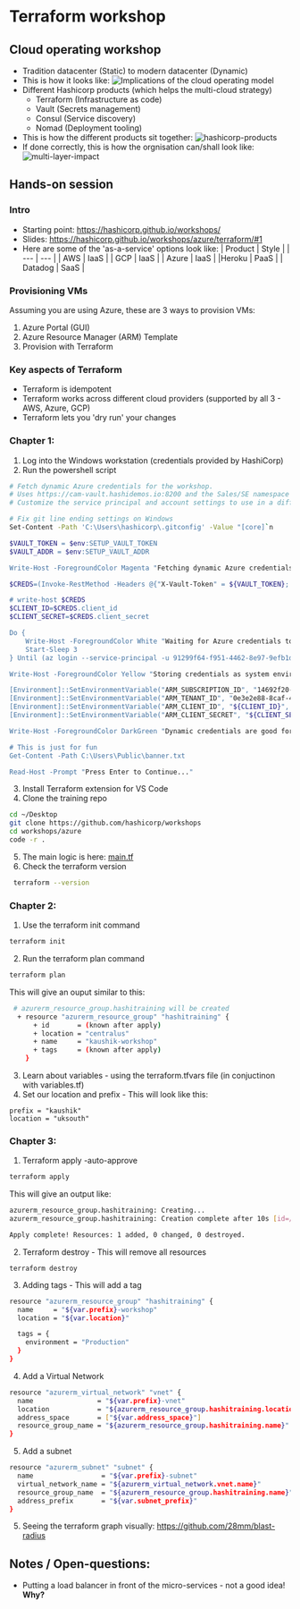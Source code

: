 # Terraform workshop

## Cloud operating workshop
* Tradition datacenter (Static) to modern datacenter (Dynamic)
* This is how it looks like:
![Implications of the cloud operating model](cloud-operating-model.jpg)
* Different Hashicorp products (which helps the multi-cloud strategy)
    - Terraform (Infrastructure as code)
    - Vault (Secrets management)
    - Consul (Service discovery)
    - Nomad (Deployment tooling)
* This is how the different products sit together:
![hashicorp-products](hashicorp-products.jpg)
* If done correctly, this is how the orgnisation can/shall look like:
![multi-layer-impact](multi-layer-impact.jpg)

## Hands-on session

### Intro
* Starting point: https://hashicorp.github.io/workshops/
* Slides: https://hashicorp.github.io/workshops/azure/terraform/#1 
* Here are some of the 'as-a-service' options look like:
    | Product | Style |
    | --- | --- |
    | AWS | IaaS |
    | GCP | IaaS |
    | Azure | IaaS |
    |Heroku | PaaS |
    | Datadog | SaaS |

### Provisioning VMs
Assuming you are using Azure, these are 3 ways to provision VMs:
1. Azure Portal (GUI)
2. Azure Resource Manager (ARM) Template 
3. Provision with Terraform

### Key aspects of Terraform
* Terraform is idempotent 
* Terraform works across different cloud providers (supported by all 3 - AWS, Azure, GCP)
* Terraform lets you 'dry run' your changes

### Chapter 1:
1. Log into the Windows workstation (credentials provided by HashiCorp)
2.  Run the powershell script
```bash
# Fetch dynamic Azure credentials for the workshop.
# Uses https://cam-vault.hashidemos.io:8200 and the Sales/SE namespace
# Customize the service principal and account settings to use in a different account

# Fix git line ending settings on Windows
Set-Content -Path 'C:\Users\hashicorp\.gitconfig' -Value "[core]`n        autocrlf = false"

$VAULT_TOKEN = $env:SETUP_VAULT_TOKEN
$VAULT_ADDR = $env:SETUP_VAULT_ADDR

Write-Host -ForegroundColor Magenta "Fetching dynamic Azure credentials from HashiCorp Vault..."

$CREDS=(Invoke-RestMethod -Headers @{"X-Vault-Token" = ${VAULT_TOKEN}; "X-Vault-Namespace" = "Sales/SE"} -Method GET -Uri ${VAULT_ADDR}/v1/azure/creds/se-training-workstation).data

# write-host $CREDS
$CLIENT_ID=$CREDS.client_id
$CLIENT_SECRET=$CREDS.client_secret

Do {
    Write-Host -ForegroundColor White "Waiting for Azure credentials to be ready..."
    Start-Sleep 3
} Until (az login --service-principal -u 91299f64-f951-4462-8e97-9efb1d215501 -p $CLIENT_SECRET --tenant $env:ARM_TENANT_ID --allow-no-subscription 2> $null)

Write-Host -ForegroundColor Yellow "Storing credentials as system environment variables..."

[Environment]::SetEnvironmentVariable("ARM_SUBSCRIPTION_ID", "14692f20-9428-451b-8298-102ed4e39c2a", "Machine")
[Environment]::SetEnvironmentVariable("ARM_TENANT_ID", "0e3e2e88-8caf-41ca-b4da-e3b33b6c52ec", "Machine")
[Environment]::SetEnvironmentVariable("ARM_CLIENT_ID", "${CLIENT_ID}", "Machine")
[Environment]::SetEnvironmentVariable("ARM_CLIENT_SECRET", "${CLIENT_SECRET}", "Machine")

Write-Host -ForegroundColor DarkGreen "Dynamic credentials are good for 8 hours. You may proceed with the workshop."

# This is just for fun
Get-Content -Path C:\Users\Public\banner.txt

Read-Host -Prompt "Press Enter to Continue..."
```
3. Install Terraform extension for VS Code
4. Clone the training repo
```bash
cd ~/Desktop
git clone https://github.com/hashicorp/workshops
cd workshops/azure
code -r .
```
5. The main logic is here: [main.tf](main.tf)
6. Check the terraform version
```bash
 terraform --version
```

### Chapter 2:
1. Use the terraform init command
```bash
terraform init
```
2. Run the terraform plan command
```bash
terraform plan
```
This will give an ouput similar to this:
```bash
 # azurerm_resource_group.hashitraining will be created
  + resource "azurerm_resource_group" "hashitraining" {
      + id       = (known after apply)
      + location = "centralus"
      + name     = "kaushik-workshop"
      + tags     = (known after apply)
    }
```

3. Learn about variables - using the terraform.tfvars file (in conjuctinon with variables.tf)
4. Set our location and prefix - This will look like this:
```
prefix = "kaushik"
location = "uksouth"
```

### Chapter 3:
1. Terraform apply -auto-approve
```bash
terraform apply
```
This will give an output like:
```bash
azurerm_resource_group.hashitraining: Creating...
azurerm_resource_group.hashitraining: Creation complete after 10s [id=/subscriptions/14692f20-9428-451b-8298-102ed4e39c2a/resourceGroups/kaushik-workshop]

Apply complete! Resources: 1 added, 0 changed, 0 destroyed.
```
2. Terraform destroy - This will remove all resources
```
terraform destroy
```
3. Adding tags - This will add a tag
```bash
resource "azurerm_resource_group" "hashitraining" {
  name     = "${var.prefix}-workshop"
  location = "${var.location}"

  tags = {
    environment = "Production"
  }
}
```
4. Add a Virtual Network
```bash
resource "azurerm_virtual_network" "vnet" {
  name                = "${var.prefix}-vnet"
  location            = "${azurerm_resource_group.hashitraining.location}"
  address_space       = ["${var.address_space}"]
  resource_group_name = "${azurerm_resource_group.hashitraining.name}"
}
``` 
5. Add a subnet
```bash
resource "azurerm_subnet" "subnet" {
  name                 = "${var.prefix}-subnet"
  virtual_network_name = "${azurerm_virtual_network.vnet.name}"
  resource_group_name  = "${azurerm_resource_group.hashitraining.name}"
  address_prefix       = "${var.subnet_prefix}"
}
```
5. Seeing the terraform graph visually: https://github.com/28mm/blast-radius


## Notes / Open-questions:
* Putting a load balancer in front of the micro-services - not a good idea! **Why?**

